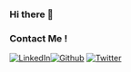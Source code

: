 ### Hi there 👋


### Contact Me !

[<img target="_blank" src="https://img.icons8.com/bubbles/100/000000/linkedin.png" title="LinkedIn">](https://linkedin.com/in/zepherashe/)[<img target="_blank" src="https://img.icons8.com/bubbles/100/000000/github.png" title="Github">](https://github.com/safesploit)     [<img target="_blank" src="https://img.icons8.com/bubbles/100/000000/twitter-circled.png" title="Twitter">](https://twitter.com/safesploit) 

<!--
**safesploit/safesploit** is a ✨ _special_ ✨ repository because its `README.md` (this file) appears on your GitHub profile.

Here are some ideas to get you started:

- 🔭 I’m currently working on ...
- 🌱 I’m currently learning ...
- 👯 I’m looking to collaborate on ...
- 🤔 I’m looking for help with ...
- 💬 Ask me about ...
- 📫 How to reach me: ...
- 😄 Pronouns: ...
- ⚡ Fun fact: ...
-->
